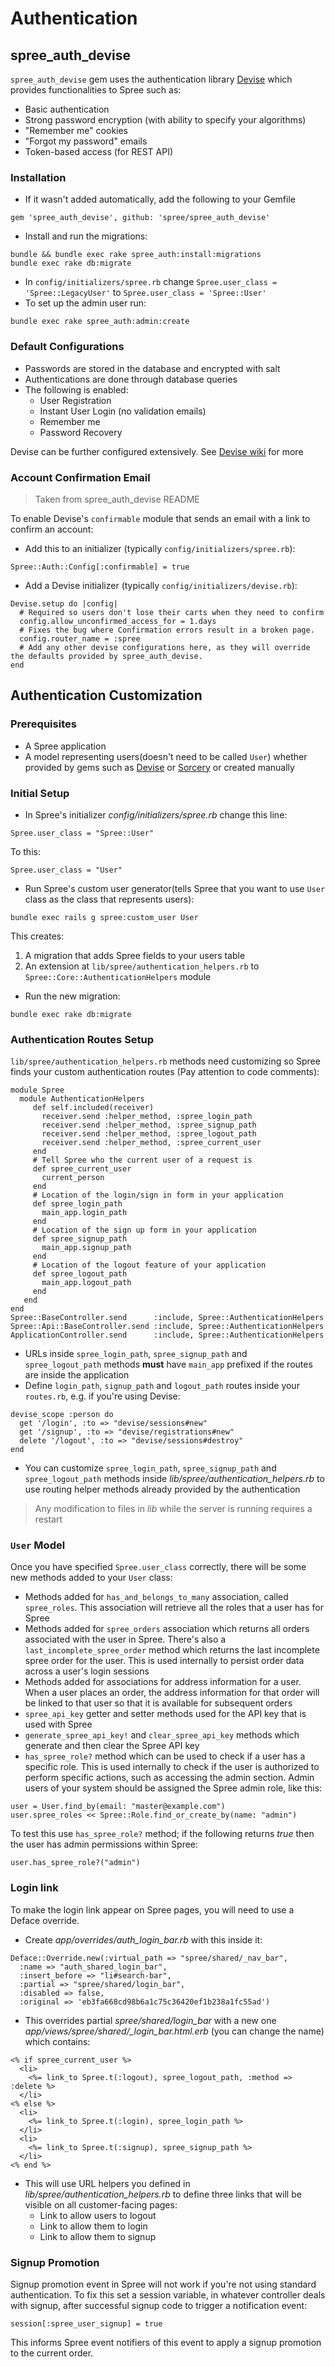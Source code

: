 # Authentication

## spree_auth_devise
`spree_auth_devise` gem uses the authentication library
[Devise](https://github.com/plataformatec/devise) which provides functionalities to Spree
such as:
- Basic authentication
- Strong password encryption (with ability to specify your algorithms)
- "Remember me" cookies
- "Forgot my password" emails
- Token-based access (for REST API)

### Installation
* If it wasn't added automatically, add the following to your Gemfile
```
gem 'spree_auth_devise', github: 'spree/spree_auth_devise'
```
* Install and run the migrations:
```shell
bundle && bundle exec rake spree_auth:install:migrations
bundle exec rake db:migrate
```
* In `config/initializers/spree.rb` change `Spree.user_class = 'Spree::LegacyUser'` to
`Spree.user_class = 'Spree::User'`
* To set up the admin user run:
```shell
bundle exec rake spree_auth:admin:create
```

### Default Configurations
* Passwords are stored in the database and encrypted with salt
* Authentications are done through database queries
* The following is enabled:
  * User Registration
  * Instant User Login (no validation emails)
  * Remember me
  * Password Recovery

Devise can be further configured extensively. See
[Devise wiki](https://github.com/plataformatec/devise/wiki) for more

### Account Confirmation Email
> Taken from spree_auth_devise README

To enable Devise's `confirmable` module that sends an email with a link to confirm an account:
* Add this to an initializer (typically `config/initializers/spree.rb`):
```
Spree::Auth::Config[:confirmable] = true
```
* Add a Devise initializer (typically `config/initializers/devise.rb`):
```
Devise.setup do |config|
  # Required so users don't lose their carts when they need to confirm
  config.allow_unconfirmed_access_for = 1.days
  # Fixes the bug where Confirmation errors result in a broken page.
  config.router_name = :spree
  # Add any other devise configurations here, as they will override the defaults provided by spree_auth_devise.
end
```

## Authentication Customization
### Prerequisites
* A Spree application
* A model representing users(doesn't need to be called `User`) whether provided by gems such as
[Devise](https://github.com/plataformatec/devise) or
[Sorcery](https://github.com/NoamB/sorcery) or created manually

### Initial Setup
* In Spree's initializer *config/initializers/spree.rb* change this line:
```
Spree.user_class = "Spree::User"
```
To this:
```
Spree.user_class = "User"
```
* Run Spree's custom user generator(tells Spree that you want to use `User` class as the class
that represents users):

```shell
bundle exec rails g spree:custom_user User
```
This creates:
1. A migration that adds Spree fields to your users table
2. An extension at `lib/spree/authentication_helpers.rb` to
  `Spree::Core::AuthenticationHelpers` module


* Run the new migration:
```shell
bundle exec rake db:migrate
```

### Authentication Routes Setup
`lib/spree/authentication_helpers.rb` methods need customizing so Spree finds your custom
authentication routes (Pay attention to code comments):
```
module Spree
  module AuthenticationHelpers
     def self.included(receiver)
       receiver.send :helper_method, :spree_login_path
       receiver.send :helper_method, :spree_signup_path
       receiver.send :helper_method, :spree_logout_path
       receiver.send :helper_method, :spree_current_user
     end
     # Tell Spree who the current user of a request is
     def spree_current_user
       current_person
     end
     # Location of the login/sign in form in your application
     def spree_login_path
       main_app.login_path
     end
     # Location of the sign up form in your application
     def spree_signup_path
       main_app.signup_path
     end
     # Location of the logout feature of your application
     def spree_logout_path
       main_app.logout_path
     end
   end
end
Spree::BaseController.send      :include, Spree::AuthenticationHelpers
Spree::Api::BaseController.send :include, Spree::AuthenticationHelpers
ApplicationController.send      :include, Spree::AuthenticationHelpers
```
* URLs inside `spree_login_path`, `spree_signup_path` and `spree_logout_path` methods **must**
have `main_app` prefixed if the routes are inside the application
* Define `login_path`, `signup_path` and `logout_path` routes inside your `routes.rb`, e.g. if
you're using Devise:
```
devise_scope :person do
  get '/login', :to => "devise/sessions#new"
  get '/signup', :to => "devise/registrations#new"
  delete '/logout', :to => "devise/sessions#destroy"
end
```
* You can customize `spree_login_path`, `spree_signup_path` and `spree_logout_path` methods
inside *lib/spree/authentication_helpers.rb* to use routing helper methods already provided by the authentication

> Any modification to files in *lib* while the server is running requires a restart

### `User` Model
Once you have specified `Spree.user_class` correctly, there will be
some new methods added to your `User` class:

* Methods added for `has_and_belongs_to_many` association, called `spree_roles`. This
association will retrieve all the roles that a user has for Spree
* Methods added for `spree_orders` association which returns all orders associated with the
user in Spree. There's also a `last_incomplete_spree_order` method which returns the last
incomplete spree order for the user. This is used internally to persist order data across a
user's login sessions
* Methods added for associations for address information for a user. When a user places an
order, the address information for that order will be linked to that user so that it is available
for subsequent orders
* `spree_api_key` getter and setter methods used for the API key that is used with Spree
* `generate_spree_api_key!` and `clear_spree_api_key` methods which generate and then clear the
Spree API key
* `has_spree_role?` method which can be used to check if a user has a specific role. This is used
internally to check if the user is authorized to perform specific actions, such as accessing the
admin section. Admin users of your system should be assigned the Spree admin role, like this:
```
user = User.find_by(email: "master@example.com")
user.spree_roles << Spree::Role.find_or_create_by(name: "admin")
```
To test this use `has_spree_role?` method; if the following returns *true* then the user has admin
permissions within Spree:
```
user.has_spree_role?("admin")
```

### Login link
To make the login link appear on Spree pages, you will need to use a Deface override.

* Create *app/overrides/auth_login_bar.rb* with this inside it:
```
Deface::Override.new(:virtual_path => "spree/shared/_nav_bar",
  :name => "auth_shared_login_bar",
  :insert_before => "li#search-bar",
  :partial => "spree/shared/login_bar",
  :disabled => false,
  :original => 'eb3fa668cd98b6a1c75c36420ef1b238a1fc55ad')
```
* This overrides partial *spree/shared/login_bar* with a new one
*app/views/spree/shared/_login_bar.html.erb* (you can change the name) which contains:
```erb
<% if spree_current_user %>
  <li>
    <%= link_to Spree.t(:logout), spree_logout_path, :method => :delete %>
  </li>
<% else %>
  <li>
    <%= link_to Spree.t(:login), spree_login_path %>
  </li>
  <li>
    <%= link_to Spree.t(:signup), spree_signup_path %>
  </li>
<% end %>
```
* This will use URL helpers you defined in *lib/spree/authentication_helpers.rb* to
define three links that will be visible on all customer-facing pages:
    * Link to allow users to logout
    * Link to allow them to login
    * Link to allow them to signup

### Signup Promotion
Signup promotion event in Spree will not work if you're not using standard authentication.
To fix this set a session variable, in whatever controller deals with signup, after successful
signup code to trigger a notification event:
```
session[:spree_user_signup] = true
```
This informs Spree event notifiers of this event to apply a signup promotion to the current order.
